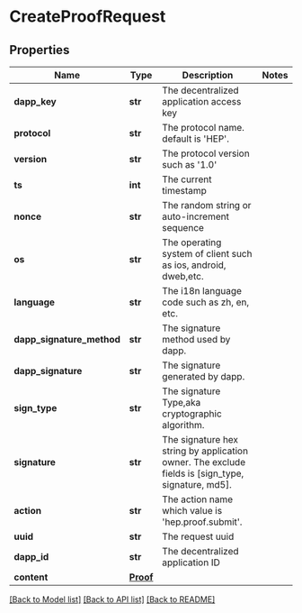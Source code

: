 # CreateProofRequest

## Properties
Name | Type | Description | Notes
------------ | ------------- | ------------- | -------------
**dapp_key** | **str** | The decentralized application access key | 
**protocol** | **str** | The protocol name. default is &#39;HEP&#39;. | 
**version** | **str** | The protocol version such as &#39;1.0&#39; | 
**ts** | **int** | The current timestamp | 
**nonce** | **str** | The random string or auto-increment sequence | 
**os** | **str** | The operating system of client such as ios, android, dweb,etc. | 
**language** | **str** | The i18n language code such as zh, en, etc. | 
**dapp_signature_method** | **str** | The signature method used by dapp. | 
**dapp_signature** | **str** | The signature generated by dapp. | 
**sign_type** | **str** | The signature Type,aka cryptographic algorithm. | 
**signature** | **str** | The signature hex string by application owner. The exclude fields is [sign_type, signature, md5]. | 
**action** | **str** | The action name which value is &#39;hep.proof.submit&#39;. | 
**uuid** | **str** | The request uuid | 
**dapp_id** | **str** | The decentralized application ID | 
**content** | [**Proof**](Proof.md) |  | 

[[Back to Model list]](../README.md#documentation-for-models) [[Back to API list]](../README.md#documentation-for-api-endpoints) [[Back to README]](../README.md)


